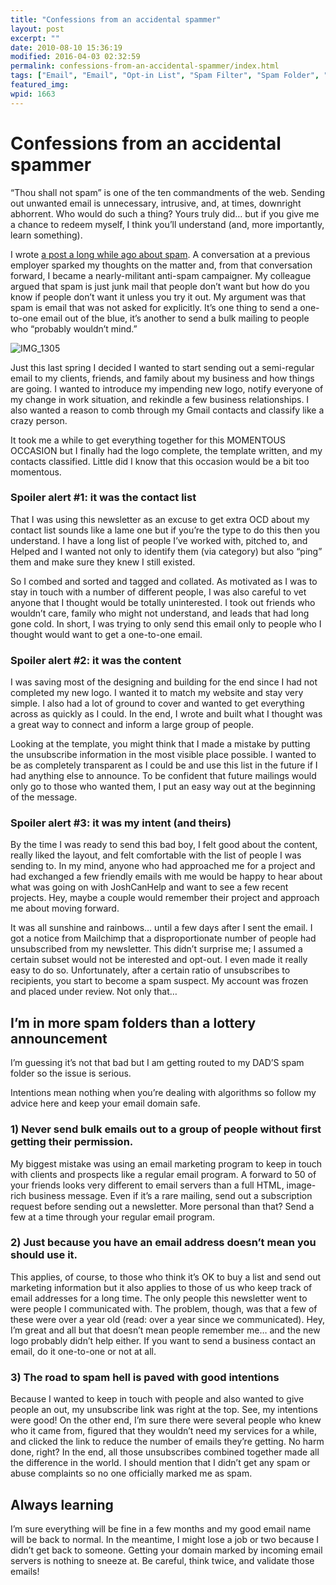 ```yaml
---
title: "Confessions from an accidental spammer"
layout: post
excerpt: ""
date: 2010-08-10 15:36:19
modified: 2016-04-03 02:32:59
permalink: confessions-from-an-accidental-spammer/index.html
tags: ["Email", "Email", "Opt-in List", "Spam Filter", "Spam Folder", "Email"]
featured_img: 
wpid: 1663
---
```


# Confessions from an accidental spammer

“Thou shall not spam” is one of the ten commandments of the web. Sending out unwanted email is unnecessary, intrusive, and, at times, downright abhorrent. Who would do such a thing? Yours truly did… but if you give me a chance to redeem myself, I think you’ll understand (and, more importantly, learn something).

I wrote [a post a long while ago about spam](/spam-what-is-it-what-does-it-do-why-am-i-sending-it-who-cares/). A conversation at a previous employer sparked my thoughts on the matter and, from that conversation forward, I became a nearly-militant anti-spam campaigner. My colleague argued that spam is just junk mail that people don’t want but how do you know if people don’t want it unless you try it out. My argument was that spam is email that was not asked for explicitly. It’s one thing to send a one-to-one email out of the blue, it’s another to send a bulk mailing to people who “probably wouldn’t mind.”

![](/_images/2010/08/IMG_1305.jpg "IMG_1305")  
  
Just this last spring I decided I wanted to start sending out a semi-regular email to my clients, friends, and family about my business and how things are going. I wanted to introduce my impending new logo, notify everyone of my change in work situation, and rekindle a few business relationships. I also wanted a reason to comb through my Gmail contacts and classify like a crazy person.

It took me a while to get everything together for this MOMENTOUS OCCASION but I finally had the logo complete, the template written, and my contacts classified. Little did I know that this occasion would be a bit too momentous.

### Spoiler alert #1: it was the contact list

That I was using this newsletter as an excuse to get extra OCD about my contact list sounds like a lame one but if you’re the type to do this then you understand. I have a long list of people I’ve worked with, pitched to, and Helped and I wanted not only to identify them (via category) but also “ping” them and make sure they knew I still existed.

So I combed and sorted and tagged and collated. As motivated as I was to stay in touch with a number of different people, I was also careful to vet anyone that I thought would be totally uninterested. I took out friends who wouldn’t care, family who might not understand, and leads that had long gone cold. In short, I was trying to only send this email only to people who I thought would want to get a one-to-one email.

### Spoiler alert #2: it was the content

I was saving most of the designing and building for the end since I had not completed my new logo. I wanted it to match my website and stay very simple. I also had a lot of ground to cover and wanted to get everything across as quickly as I could. In the end, I wrote and built what I thought was a great way to connect and inform a large group of people.

Looking at the template, you might think that I made a mistake by putting the unsubscribe information in the most visible place possible. I wanted to be as completely transparent as I could be and use this list in the future if I had anything else to announce. To be confident that future mailings would only go to those who wanted them, I put an easy way out at the beginning of the message.

### Spoiler alert #3: it was my intent (and theirs)

By the time I was ready to send this bad boy, I felt good about the content, really liked the layout, and felt comfortable with the list of people I was sending to. In my mind, anyone who had approached me for a project and had exchanged a few friendly emails with me would be happy to hear about what was going on with JoshCanHelp and want to see a few recent projects. Hey, maybe a couple would remember their project and approach me about moving forward.

It was all sunshine and rainbows… until a few days after I sent the email. I got a notice from Mailchimp that a disproportionate number of people had unsubscribed from my newsletter. This didn’t surprise me; I assumed a certain subset would not be interested and opt-out. I even made it really easy to do so. Unfortunately, after a certain ratio of unsubscribes to recipients, you start to become a spam suspect. My account was frozen and placed under review. Not only that…

I’m in more spam folders than a lottery announcement
----------------------------------------------------

I’m guessing it’s not that bad but I am getting routed to my DAD’S spam folder so the issue is serious.

Intentions mean nothing when you’re dealing with algorithms so follow my advice here and keep your email domain safe.

### 1) Never send bulk emails out to a group of people without first getting their permission.

My biggest mistake was using an email marketing program to keep in touch with clients and prospects like a regular email program. A forward to 50 of your friends looks very different to email servers than a full HTML, image-rich business message. Even if it’s a rare mailing, send out a subscription request before sending out a newsletter. More personal than that? Send a few at a time through your regular email program.

### 2) Just because you have an email address doesn’t mean you should use it.

This applies, of course, to those who think it’s OK to buy a list and send out marketing information but it also applies to those of us who keep track of email addresses for a long time. The only people this newsletter went to were people I communicated with. The problem, though, was that a few of these were over a year old (read: over a year since we communicated). Hey, I’m great and all but that doesn’t mean people remember me… and the new logo probably didn’t help either. If you want to send a business contact an email, do it one-to-one or not at all.

### 3) The road to spam hell is paved with good intentions

Because I wanted to keep in touch with people and also wanted to give people an out, my unsubscribe link was right at the top. See, my intentions were good! On the other end, I’m sure there were several people who knew who it came from, figured that they wouldn’t need my services for a while, and clicked the link to reduce the number of emails they’re getting. No harm done, right? In the end, all those unsubscribes combined together made all the difference in the world. I should mention that I didn’t get any spam or abuse complaints so no one officially marked me as spam.

Always learning
---------------

I’m sure everything will be fine in a few months and my good email name will be back to normal. In the meantime, I might lose a job or two because I didn’t get back to someone. Getting your domain marked by incoming email servers is nothing to sneeze at. Be careful, think twice, and validate those emails!